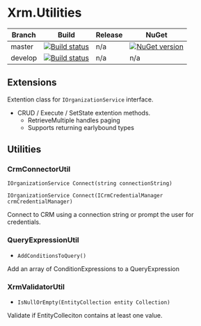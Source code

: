 # Xrm.Utilities

Branch | Build | Release | NuGet
-------|-------|---------|-------
master | [![Build status](https://coreysutton.visualstudio.com/CoreySutton/_apis/build/status/CoreySutton.Xrm.Utilities-CI)](https://coreysutton.visualstudio.com/CoreySutton/_build/latest?definitionId=9) | n/a | [![NuGet version](https://badge.fury.io/nu/coreysutton.xrm.utilities.svg)](https://badge.fury.io/nu/coreysutton.xrm.utilities)
develop | [![Build status](https://coreysutton.visualstudio.com/CoreySutton/_apis/build/status/CoreySutton.Utilities-CI-develop)](https://coreysutton.visualstudio.com/CoreySutton/_build/latest?definitionId=6) | n/a | n/a

## Extensions
Extention class for `IOrganizationService` interface.
* CRUD / Execute / SetState extention methods.
  * RetrieveMultiple handles paging
  * Supports returning earlybound types

## Utilities
### CrmConnectorUtil
`IOrganizationService Connect(string connectionString)`

`IOrganizationService Connect(ICrmCredentialManager crmCredentialManager)`

Connect to CRM using a connection string or prompt the user for credentials.

### QueryExpressionUtil
* `AddConditionsToQuery()`

Add an array of ConditionExpressions to a QueryExpression

### XrmValidatorUtil
* `IsNullOrEmpty(EntityCollection entity Collection)`

Validate if EntityColleciton contains  at least one value.
